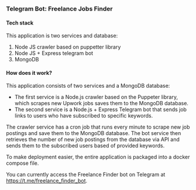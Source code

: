 ### Telegram Bot: Freelance Jobs Finder
#### Tech stack
This application is two services and database:
1) Node JS crawler based on puppetter library
2) Node JS + Express telegram bot
3) MongoDB

#### How does it work?
This application consists of two services and a MongoDB database:
- The first service is a Node.js crawler based on the Puppeter library, which scrapes new Upwork jobs saves them to the MongoDB database.
- The second service is a Node.js + Express Telegram bot that sends job links to users who have subscribed to specific keywords.

The crawler service has a cron job that runs every minute to scrape new job postings and save them to the MongoDB database. 
The bot service then retrieves the number of new job postings from the database via API and sends them to the subscribed users based of provided keywords.

To make deployment easier, the entire application is packaged into a docker compose file.

You can currently access the Freelance Finder bot on Telegram at https://t.me/freelance_finder_bot.
